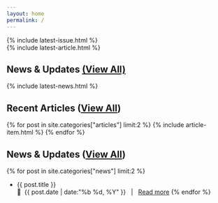 ```yaml
---
layout: home
permalink: /
---
```


<div id="carousel" markdown=1>
  <div id="carousel-issue" markdown=1>
  {% include latest-issue.html %}
  </div>
  <div id="carousel-article" markdown=1>
  {% include latest-article.html %}
  </div>
  <div id="carousel-news" markdown=1>
  <h2>News & Updates <a href="/news">(View All)</a></h2>
  {% include latest-news.html %}
  </div>
</div>
<div id="carousel-nav">
    <span onclick="switchCarousel(this, 'carousel-issue')" class="solid-circle"></span>
    <span onclick="switchCarousel(this, 'carousel-article')" class="empty-circle"></span>
    <span onclick="switchCarousel(this, 'carousel-news')" class="empty-circle"></span>
</div>

## Recent Articles ([View All](/articles))

{% for post in site.categories["articles"] limit:2 %}
{% include article-item.html %}
{% endfor %}

## News & Updates ([View All](/news))

{% for post in site.categories["news"] limit:2 %}
- <span class="article-item-title">{{ post.title }} </span><br>
&nbsp;&nbsp;{{ post.date | date:"%b %d, %Y" }} &nbsp;&nbsp;\|&nbsp;&nbsp; <a href="{{ post.url }}">Read more</a>
{% endfor %}
